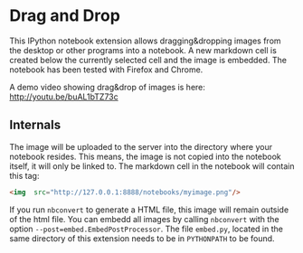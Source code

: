 Drag and Drop
=============

This IPython notebook extension allows dragging&dropping images from the desktop or other programs into a notebook. A new markdown cell is created below the currently selected cell and the image is embedded.
The notebook has been tested with Firefox and Chrome.

A demo video showing drag&drop of images is here:
http://youtu.be/buAL1bTZ73c


Internals
---------

The image will be uploaded to the server into the directory where your notebook resides. This means, the image is not copied into the notebook itself, it will only be linked to. The markdown cell in the notebook will contain this tag:

```html
<img  src="http://127.0.0.1:8888/notebooks/myimage.png"/>
```

If you run `nbconvert` to generate a HTML file, this image will remain outside of the html file. You can embedd all images by calling `nbconvert` with the option `--post=embed.EmbedPostProcessor`. The file `embed.py`, located in the same directory of this extension needs to be in `PYTHONPATH` to be found.